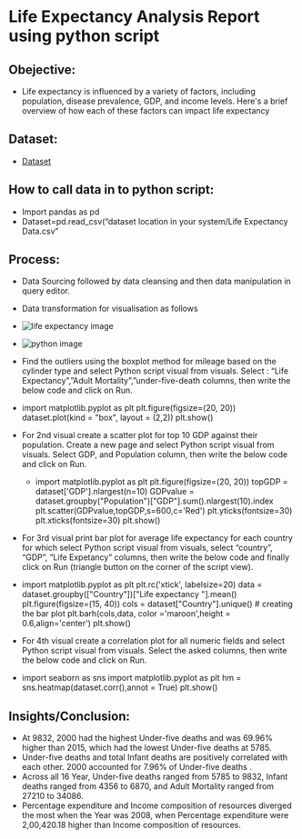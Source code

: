 
# Life Expectancy Analysis Report using python script

## Obejective:
- Life expectancy is influenced by a variety of factors, including population, disease prevalence, GDP, and income levels. Here's a brief overview of how each of these factors can impact life expectancy

## Dataset:
- <a href="https://github.com/jagrutibhagwat29/Life-Expectancy-Analysis-using-Python/blob/main/Life%20Expectancy%20Data.csv">Dataset</a>

## How to call data in to python script:
- Import pandas as pd
- Dataset=pd.read_csv(“dataset location in your system/Life Expectancy Data.csv”
  
## Process:
-	Data Sourcing followed by data cleansing and then data manipulation in query editor.
-	Data transformation for visualisation as follows
  
-	![life expectancy image](https://github.com/user-attachments/assets/d5b18f36-4e4f-4057-bc2a-2d2207e20df8)
  
- ![python image](https://github.com/user-attachments/assets/b4320805-ddc1-4ad1-adc2-0c9a8714cfce)

- Find the outliers using the boxplot method for mileage based on the cylinder type and select Python script visual from visuals. Select : “Life Expectancy”,”Adult Mortality”,”under-five-death columns, then write the below code and click on Run.
- import matplotlib.pyplot as plt
  plt.figure(figsize=(20, 20))
  dataset.plot(kind = "box", layout = (2,2))
  plt.show()

- For 2nd visual create a scatter plot for top 10 GDP against their population. Create a new page and select Python script visual from 
  visuals. Select GDP, and Population column, then write the below code and click on Run. 
  - import matplotlib.pyplot as plt
    plt.figure(figsize=(20, 20))
    topGDP = dataset['GDP'].nlargest(n=10)
    GDPvalue = dataset.groupby("Population")["GDP"].sum().nlargest(10).index
    plt.scatter(GDPvalue,topGDP,s=600,c='Red')
    plt.yticks(fontsize=30)
    plt.xticks(fontsize=30)
    plt.show()
  
-	For 3rd visual print bar plot for average life expectancy for each country for which select Python script visual from visuals, select “country”, “GDP”, ”Life Expetancy” columns, then write the below code and finally click on Run (triangle button on the corner of the script view). 
- import matplotlib.pyplot as plt 
  plt.rc('xtick', labelsize=20) 
  data = dataset.groupby(["Country"])["Life expectancy "].mean() 
  plt.figure(figsize=(15, 40)) 
  cols = dataset["Country"].unique() # creating the bar plot 
  plt.barh(cols,data, color ='maroon',height = 0.6,align='center') 
  plt.show()

-	For 4th visual create a correlation plot for all numeric fields and select Python script visual from visuals. Select the asked columns, then write the below code and click on Run. 
- import seaborn as sns
 import matplotlib.pyplot as plt
 hm = sns.heatmap(dataset.corr(),annot = True)
 plt.show()




## Insights/Conclusion:

- At 9832, 2000 had the highest Under-five deaths and was 69.96% higher than 2015, which had the lowest Under-five deaths at 5785.  
- Under-five deaths and total Infant deaths are positively correlated with each other.  2000 accounted for 7.96% of Under-five deaths .
-  Across all 16 Year, Under-five deaths ranged from 5785 to 9832, Infant deaths ranged from 4356 to 6870, and Adult Mortality ranged from 27210 to 34086.  
- Percentage expenditure and Income composition of resources diverged the most when the Year was 2008, when Percentage expenditure were 2,00,420.18 higher than Income composition of resources.


